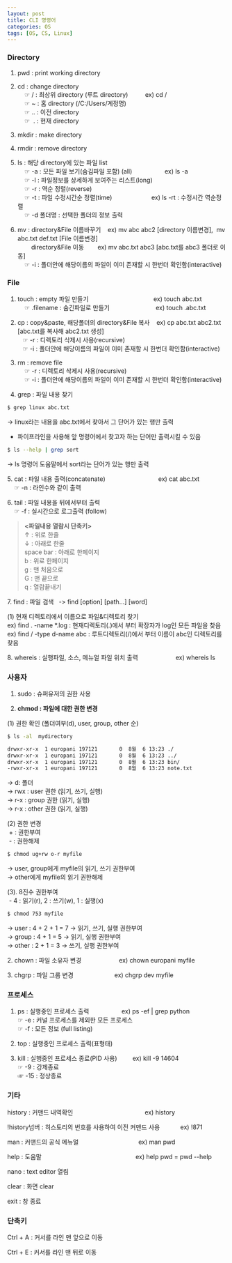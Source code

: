 ```yaml
---
layout: post
title: CLI 명령어
categories: OS
tags: [OS, CS, Linux]
---
```


### Directory

1. pwd : print working directory

2. cd : change directory  
    ☞ / : 최상위 directory (루트 directory)          ex) cd /  
    ☞ ~ : 홈 directory (/C:/Users/계정명)  
    ☞ .. : 이전 directory  
    ☞  . : 현재 directory

3. mkdir : make directory

4. rmdir : remove directory

5. ls : 해당 directory에 있는 파일 list  
    ☞ -a : 모든 파일 보기(숨김파일 포함) (all)                   ex) ls -a  
    ☞ -l : 파일정보를 상세하게 보여주는 리스트(long)  
    ☞ -r : 역순 정렬(reverse)  
    ☞ -t : 파일 수정시간순 정렬(time)                       ex) ls -rt : 수정시간 역순정렬  
    ☞ -d 폴더명 : 선택한 폴더의 정보 출력

6. mv : directory&File 이름바꾸기    ex) mv abc abc2 \[directory 이름변경\],  mv abc.txt def.txt \[File 이름변경\]  
        directory&File 이동          ex) mv abc.txt abc3 \[abc.txt를 abc3 폴더로 이동\]  
    ☞ -i : 폴더안에 해당이름의 파일이 이미 존재할 시 한번더 확인함(interactive) 

### File

1. touch : empty 파일 만들기                                      ex) touch abc.txt  
    ☞ .filename : 숨긴파일로 만들기                           ex) touch .abc.txt

2. cp : copy&paste, 해당폴더의 directory&File 복사    ex) cp abc.txt abc2.txt \[abc.txt를 복사해 abc2.txt 생성\]  
   ☞ -r : 디렉토리 삭제시 사용(recursive)  
   ☞ -i : 폴더안에 해당이름의 파일이 이미 존재할 시 한번더 확인함(interactive) 


3. rm : remove file  
    ☞ -r : 디렉토리 삭제시 사용(recursive)  
    ☞ -i : 폴더안에 해당이름의 파일이 이미 존재할 시 한번더 확인함(interactive)

4. grep : 파일 내용 찾기
```bash
$ grep linux abc.txt
```
→ linux라는 내용을 abc.txt에서 찾아서 그 단어가 있는 행만 출력

* 파이프라인을 사용해 앞 명령어에서 찾고자 하는 단어만 출력시킬 수 있음
```bash
$ ls --help | grep sort
```
→ ls 명령어 도움말에서 sort라는 단어가 있는 행만 출력

5\. cat : 파일 내용 출력(concatenate)                               ex) cat abc.txt  
    ☞ -n : 라인수와 같이 출력

6\. tail : 파일 내용을 뒤에서부터 출력  
    ☞ -f : 실시간으로 로그출력 (follow)


>**\<파일내용 열람시 단축키>**  
>↑ : 위로 한줄  
>↓ : 아래로 한줄  
>space bar : 아래로 한페이지  
>b : 위로 한페이지  
>g : 맨 처음으로  
>G : 맨 끝으로  
>q : 열람끝내기

7\. find : 파일 검색   -> find \[option\] \[path...\] \[word\]

(1) 현재 디렉토리에서 이름으로 파일&디렉토리 찾기  
ex) find . -name \*.log : 현재디렉토리(.)에서 부터 확장자가 log인 모든 파일을 찾음  
ex) find / -type d\-name abc : 루트디렉토리(/)에서 부터 이름이 abc인 디렉토리를 찾음

8\. whereis : 실행파일, 소스, 메뉴얼 파일 위치 출력                      ex) whereis ls


### 사용자

1. sudo : 슈퍼유저의 권한 사용

2. **chmod : 파일에 대한 권한 변경**

(1) 권한 확인 (폴더여부(d), user, group, other 순)

```bash
$ ls -al  mydirectory

drwxr-xr-x  1 europani 197121       0  8월  6 13:23 ./
drwxr-xr-x  1 europani 197121       0  8월  6 13:23 ../
drwxr-xr-x  1 europani 197121       0  8월  6 13:23 bin/
-rwxr-xr-x  1 europani 197121       0  8월  6 13:23 note.txt
```
→ d: 폴더  
→ rwx : user 권한 (읽기, 쓰기, 실행)  
→ r-x : group 권한 (읽기, 실행)  
→ r-x : other 권한 (읽기, 실행)

(2) 권한 변경  
 + : 권한부여  
 - : 권한해제

```bash
$ chmod ug+rw o-r myfile
```
→ user, group에게 myfile의 읽기, 쓰기 권한부여  
→ other에게 myfile의 읽기 권한해제

(3)\. 8진수 권한부여  
 - 4 : 읽기(r), 2 : 쓰기(w), 1 : 실행(x)

```bash
$ chmod 753 myfile
```
→ user : 4 + 2 + 1 = 7 -> 읽기, 쓰기, 실행 권한부여  
→ group : 4 + 1 = 5 -> 읽기, 실행 권한부여  
→ other : 2 + 1 = 3 -> 쓰기, 실행 권한부여

2\. chown : 파일 소유자 변경                      ex) chown europani myfile

3\. chgrp : 파일 그룹 변경                        ex) chgrp dev myfile


### 프로세스

1. ps : 실행중인 프로세스 출력                     ex) ps -ef \| grep python               
☞ -e : 커널 프로세스를 제외한 모든 프로세스  
☞ -f : 모든 정보 (full listing)

2. top : 실행중인 프로세스 출력(표형태)

3. kill : 실행중인 프로세스 종료(PID 사용)          ex) kill -9 14604  
☞ -9 : 강제종료  
☞ -15 : 정상종료


### 기타

history : 커맨드 내역확인                                          ex) history

!history넘버 : 히스토리의 번호를 사용하여 이전 커맨드 사용            ex) !871

man : 커맨드의 공식 메뉴얼                                   ex) man pwd

help : 도움말                                                       ex) help pwd = pwd -\-help

nano : text editor 열림

clear : 화면 clear

exit : 창 종료


### 단축키

Ctrl + A : 커서를 라인 맨 앞으로 이동

Ctrl + E : 커서를 라인 맨 뒤로 이동
